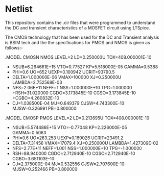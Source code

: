 # Netlist
This repository contains the .cir files that were programmed to understand the DC and transient characteristics of a MOSFET circuit using LTSpice.

The CMOS technology that has been used for the DC and Transient analysis is BSIM tech and the the specifications for PMOS and NMOS is given as follows:-

.MODEL CMOSN NMOS LEVEL=2 LD=0.250000U TOX=408.000001E-10
+ NSUB=6.264661E+15 VTO=0.77527 KP=5.518000E-05 GAMMA=0.5388
+ PHI=0.6 UO=652 UEXP=0.100942 UCRIT=93790.5
+ DELTA=1.000000E-06 VMAX=100000 XJ=0.250000U LAMBDA=2.752568E-03
+ NFS=2.06E+11 NEFF=1 NSS=1.000000E+10 TPG=1.000000
+RSH=31.020000 CGDO=3.173845E-10 CGSO=3.173845E-10 +CGBO=4.260832E-10
+ CJ=1.038500E-04 MJ=0.649379 CJSW=4.743300E-10 MJSW=0.326991 PB=0.800000

  
.MODEL CMOSP PMOS LEVEL=2 LD=0.213695U TOX=408.000001E-10
+ NSUB=5.574486E+15 VTO=-0.77048 KP=2.226000E-05 GAMMA=0.5083
+ PHI=0.6 UO=263.253 UEXP=0.169026 UCRIT=23491.2
+ DELTA=7.31456 VMAX=17079.4 XJ=0.250000U LAMBDA=1.427309E-02
+ NFS=2.77E+11 NEFF=1.001 NSS=1.000000E+10 TPG=-1.000000
+ RSH=88.940000 CGDO=2.712940E-10 CGSO=2.712940E-10 CGBO=3.651103E-10
+ CJ=2.375000E-04 MJ=0.532556 CJSW=2.707600E-10 MJSW=0.252466 PB=0.800000
